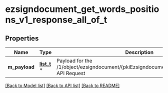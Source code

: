 # ezsigndocument_get_words_positions_v1_response_all_of_t

## Properties
Name | Type | Description | Notes
------------ | ------------- | ------------- | -------------
**m_payload** | [**list_t**](custom_word_position_word_response.md) \* | Payload for the /1/object/ezsigndocument/{pkiEzsigndocumentID}/getWordsPositions API Request | 

[[Back to Model list]](../README.md#documentation-for-models) [[Back to API list]](../README.md#documentation-for-api-endpoints) [[Back to README]](../README.md)


